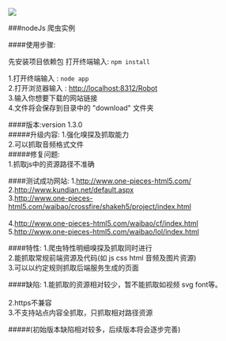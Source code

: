 ![](http://cdnweb.b5m.com/web/cmsphp/article/201506/5baab4b432ec7c1f2b6cdfc32b1563a1.jpg)

###nodeJs 爬虫实例

####使用步骤:

先安装项目依赖包 打开终端输入: `npm install` <br>

1.打开终端输入 : `node app`<br>
2.打开浏览器输入 : [http://localhost:8312/Robot](http://localhost:8312/Robot)<br>
3.输入你想要下载的网站链接<br>
4.文件将会保存到目录中的 "download" 文件夹<br>

####版本:version 1.3.0  
#####升级内容:
1.强化嗅探及抓取能力<br>
2.可以抓取音频格式文件<br>
#####修复问题:  
1.抓取js中的资源路径不准确<br>

####测试成功网站:
1.http://www.one-pieces-html5.com/<br>
2.http://www.kundian.net/default.aspx<br>
3.http://www.one-pieces-html5.com/waibao/crossfire/shakeh5/project/index.html<br>   
4.http://www.one-pieces-html5.com/waibao/cf/index.html<br>
5.http://www.one-pieces-html5.com/waibao/lol/index.html<br>

####特性:
1.爬虫特性明细嗅探及抓取同时进行<br>
2.能抓取常规前端资源及代码(如 js css html 音频及图片资源)<br>
3.可以以约定规则抓取后端服务生成的页面<br>

####缺陷:
1.能抓取的资源相对较少，暂不能抓取如视频 svg font等。 <br>  
2.https不兼容<br>
3.不支持站点内容全抓取，只抓取相对路径资源<br>

#####(初始版本缺陷相对较多，后续版本将会逐步完善)
